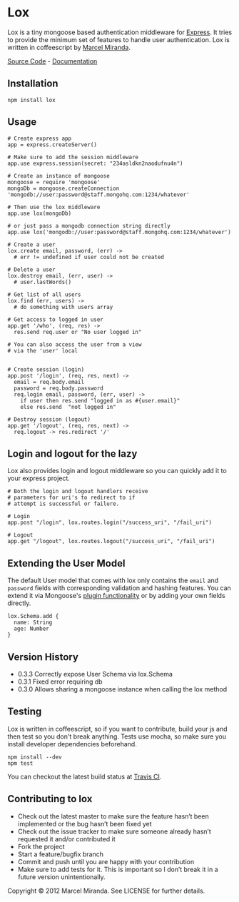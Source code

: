 # Lox

Lox is a tiny mongoose based authentication middleware for [Express](http://expressjs.com).
It tries to provide the minimum set of features to handle user authentication.
Lox is written in coffeescript by [Marcel Miranda](http://reaktivo.com).

[Source Code](https://github.com/reaktivo/lox) - [Documentation](http://reaktivo.github.com/lox/)


## Installation

    npm install lox


## Usage

    # Create express app
    app = express.createServer()

    # Make sure to add the session middleware
    app.use express.session(secret: "234asldkn2naodufnu4n")

    # Create an instance of mongoose
    mongoose = require 'mongoose'
    mongoDb = mongoose.createConnection 'mongodb://user:password@staff.mongohq.com:1234/whatever'

    # Then use the lox middleware
    app.use lox(mongoDb)

    # or just pass a mongodb connection string directly
    app.use lox('mongodb://user:password@staff.mongohq.com:1234/whatever')

    # Create a user
    lox.create email, password, (err) ->
      # err != undefined if user could not be created

    # Delete a user
    lox.destroy email, (err, user) ->
      # user.lastWords()

    # Get list of all users
    lox.find (err, users) ->
      # do something with users array

    # Get access to logged in user
    app.get '/who', (req, res) ->
      res.send req.user or "No user logged in"

    # You can also access the user from a view
    # via the 'user' local


    # Create session (login)
    app.post '/login', (req, res, next) ->
      email = req.body.email
      password = req.body.password
      req.login email, password, (err, user) ->
        if user then res.send "logged in as #{user.email}"
        else res.send  "not logged in"

    # Destroy session (logout)
    app.get '/logout', (req, res, next) ->
      req.logout -> res.redirect '/'



## Login and logout for the lazy

Lox also provides login and logout middleware so you can quickly add it to your express project.

    # Both the login and logout handlers receive
    # parameters for uri's to redirect to if
    # attempt is successful or failure.

    # Login
    app.post "/login", lox.routes.login("/success_uri", "/fail_uri")

    # Logout
    app.get "/logout", lox.routes.logout("/success_uri", "/fail_uri")


## Extending the User Model

The default User model that comes with lox only contains the `email` and `password` fields with corresponding validation and hashing features.
You can extend it via Mongoose's [plugin functionality](http://mongoosejs.com/docs/plugins.html) or by adding your own fields directly.

    lox.Schema.add {
      name: String
      age: Number
    }

## Version History

 - 0.3.3 Correctly expose User Schema via lox.Schema
 - 0.3.1 Fixed error requiring db
 - 0.3.0 Allows sharing a mongoose instance when calling the lox method


## Testing

Lox is written in coffeescript, so if you want to contribute, build your js and then test so you don't break anything.
Tests use mocha, so make sure you install developer dependencies beforehand.

    npm install --dev
    npm test

You can checkout the latest build status at [Travis CI](http://travis-ci.org/#!/reaktivo/lox).

## Contributing to lox

 - Check out the latest master to make sure the feature hasn’t been implemented or the bug hasn’t been fixed yet
 - Check out the issue tracker to make sure someone already hasn’t requested it and/or contributed it
 - Fork the project
 - Start a feature/bugfix branch
 - Commit and push until you are happy with your contribution
 - Make sure to add tests for it. This is important so I don’t break it in a future version unintentionally.


Copyright © 2012 Marcel Miranda. See LICENSE for further details.